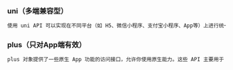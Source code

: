 ### uni（多端兼容型）

```js
使用 uni API 可以实现在不同平台（如 H5、微信小程序、支付宝小程序、App等）上进行统一的操作
```

### plus（只对App端有效）

```js
plus 对象提供了一些原生 App 功能的访问接口，允许你使用原生能力。这些 API 主要用于 App 平台的开发，例如 App 内置的功能、硬件设备调用等。如果你在 uni-app 项目中进行 App 开发，可能需要使用 plus API 来实现更深层次的功能。
```

